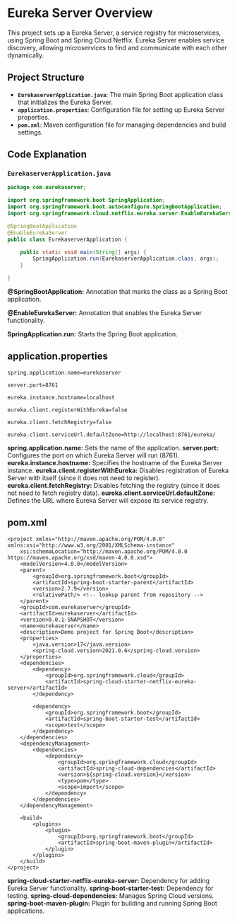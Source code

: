 # Eureka Server Overview

This project sets up a Eureka Server, a service registry for microservices, using Spring Boot and Spring Cloud Netflix. Eureka Server enables service discovery, allowing microservices to find and communicate with each other dynamically.

## Project Structure

- **`EurekaserverApplication.java`**: The main Spring Boot application class that initializes the Eureka Server.
- **`application.properties`**: Configuration file for setting up Eureka Server properties.
- **`pom.xml`**: Maven configuration file for managing dependencies and build settings.

## Code Explanation

### `EurekaserverApplication.java`

```java
package com.eurekaserver;

import org.springframework.boot.SpringApplication;
import org.springframework.boot.autoconfigure.SpringBootApplication;
import org.springframework.cloud.netflix.eureka.server.EnableEurekaServer;

@SpringBootApplication
@EnableEurekaServer
public class EurekaserverApplication {

    public static void main(String[] args) {
        SpringApplication.run(EurekaserverApplication.class, args);
    }

}
```

**@SpringBootApplication:** Annotation that marks the class as a Spring Boot application.

 **@EnableEurekaServer:** Annotation that enables the Eureka Server functionality.

**SpringApplication.run:** Starts the Spring Boot application.

## application.properties

```
spring.application.name=eurekaserver

server.port=8761

eureka.instance.hostname=localhost

eureka.client.registerWithEureka=false

eureka.client.fetchRegistry=false

eureka.client.serviceUrl.defaultZone=http://localhost:8761/eureka/

```

**spring.application.name:** Sets the name of the application.
**server.port:** Configures the port on which Eureka Server will run (8761).
**eureka.instance.hostname:** Specifies the hostname of the Eureka Server instance.
**eureka.client.registerWithEureka:** Disables registration of Eureka Server with itself (since it does not need to register).
**eureka.client.fetchRegistry:** Disables fetching the registry (since it does not need to fetch registry data).
**eureka.client.serviceUrl.defaultZone:** Defines the URL where Eureka Server will expose its service registry.


## pom.xml

```
<project xmlns="http://maven.apache.org/POM/4.0.0" xmlns:xsi="http://www.w3.org/2001/XMLSchema-instance"
	xsi:schemaLocation="http://maven.apache.org/POM/4.0.0 https://maven.apache.org/xsd/maven-4.0.0.xsd">
	<modelVersion>4.0.0</modelVersion>
	<parent>
		<groupId>org.springframework.boot</groupId>
		<artifactId>spring-boot-starter-parent</artifactId>
		<version>2.7.9</version>
		<relativePath/> <!-- lookup parent from repository -->
	</parent>
	<groupId>com.eurekaserver</groupId>
	<artifactId>eurekaserver</artifactId>
	<version>0.0.1-SNAPSHOT</version>
	<name>eurekaserver</name>
	<description>Demo project for Spring Boot</description>
	<properties>
        <java.version>17</java.version>
        <spring-cloud.version>2021.0.6</spring-cloud.version>
    </properties>
	<dependencies>
		<dependency>
			<groupId>org.springframework.cloud</groupId>
			<artifactId>spring-cloud-starter-netflix-eureka-server</artifactId>
		</dependency>

		<dependency>
			<groupId>org.springframework.boot</groupId>
			<artifactId>spring-boot-starter-test</artifactId>
			<scope>test</scope>
		</dependency>
	</dependencies>
	<dependencyManagement>
		<dependencies>
			<dependency>
				<groupId>org.springframework.cloud</groupId>
				<artifactId>spring-cloud-dependencies</artifactId>
				<version>${spring-cloud.version}</version>
				<type>pom</type>
				<scope>import</scope>
			</dependency>
		</dependencies>
	</dependencyManagement>

	<build>
		<plugins>
			<plugin>
				<groupId>org.springframework.boot</groupId>
				<artifactId>spring-boot-maven-plugin</artifactId>
			</plugin>
		</plugins>
	</build>
</project>

```

**spring-cloud-starter-netflix-eureka-server:** Dependency for adding Eureka Server functionality.
**spring-boot-starter-test:** Dependency for testing.
**spring-cloud-dependencies:** Manages Spring Cloud versions.
**spring-boot-maven-plugin:** Plugin for building and running Spring Boot applications.
